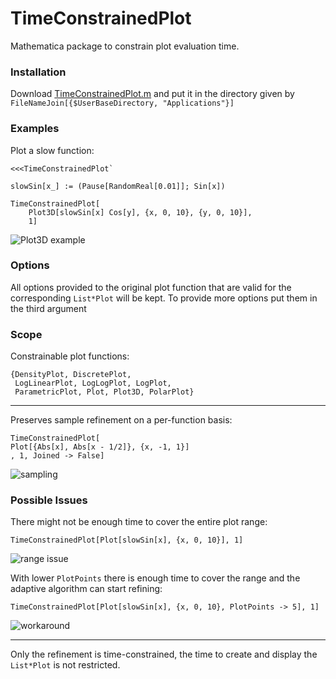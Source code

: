 TimeConstrainedPlot
===================

Mathematica package to constrain plot evaluation time.

### Installation
Download [TimeConstrainedPlot.m](https://github.com/simonschmidt/TimeConstrainedPlot/raw/master/TimeConstrainedPlot.m) and put it in the directory given by `FileNameJoin[{$UserBaseDirectory, "Applications"}]`


### Examples

Plot a slow function:

    <<<TimeConstrainedPlot`

    slowSin[x_] := (Pause[RandomReal[0.01]]; Sin[x])

    TimeConstrainedPlot[
        Plot3D[slowSin[x] Cos[y], {x, 0, 10}, {y, 0, 10}],
        1]

![Plot3D example](http://simonschmidt.github.io/TimeConstrainedPlot/images/plot3d.png)

### Options

All options provided to the original plot function that are valid
for the corresponding `List*Plot` will be kept. To provide more options put them in the third argument

### Scope

Constrainable plot functions:

    {DensityPlot, DiscretePlot,
     LogLinearPlot, LogLogPlot, LogPlot,
     ParametricPlot, Plot, Plot3D, PolarPlot}

- - - 

Preserves sample refinement on a per-function basis:

    TimeConstrainedPlot[
    Plot[{Abs[x], Abs[x - 1/2]}, {x, -1, 1}]
    , 1, Joined -> False]

![sampling](http://simonschmidt.github.io/TimeConstrainedPlot/images/normal-eval.png)

### Possible Issues

There might not be enough time to cover the entire plot range:

    TimeConstrainedPlot[Plot[slowSin[x], {x, 0, 10}], 1]

![range issue](http://simonschmidt.github.io/TimeConstrainedPlot/images/range-issue.png)


With lower `PlotPoints` there is enough time to cover the range and the adaptive algorithm can start refining:

    TimeConstrainedPlot[Plot[slowSin[x], {x, 0, 10}, PlotPoints -> 5], 1]

![workaround](http://simonschmidt.github.io/TimeConstrainedPlot/images/range-issue-fix.png)

- - - 

Only the refinement is time-constrained, the time to create and display the `List*Plot` is not restricted.

